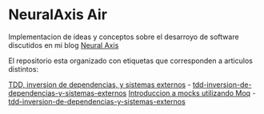 NeuralAxis Air
============

Implementacion de ideas y conceptos sobre el desarroyo de software discutidos en mi blog [Neural Axis](http://blog.neuralaxis.net/)


El repositorio esta organizado con etiquetas que corresponden a articulos distintos:

[TDD, inversion de dependencias, y sistemas externos](http://blog.neuralaxis.net/tdd-inversion-de-dependencias-y-sistemas-externos/) - [tdd-inversion-de-dependencias-y-sistemas-externos](https://github.com/neuralaxis/NeuralAxisAir/tree/tdd-inversion-de-dependencias-y-sistemas-externos)
[Introduccion a mocks utilizando Moq](http://blog.neuralaxis.net/introduccion-a-moq/) - [tdd-inversion-de-dependencias-y-sistemas-externos](https://github.com/neuralaxis/NeuralAxisAir/tree/introduccion-a-moq)

